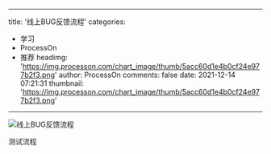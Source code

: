 
---
title: '线上BUG反馈流程'
categories: 
 - 学习
 - ProcessOn
 - 推荐
headimg: 'https://img.processon.com/chart_image/thumb/5acc60d1e4b0cf24e977b2f3.png'
author: ProcessOn
comments: false
date: 2021-12-14 07:21:31
thumbnail: 'https://img.processon.com/chart_image/thumb/5acc60d1e4b0cf24e977b2f3.png'
---

<div>   
<img class="thumb" alt="线上BUG反馈流程" src="https://img.processon.com/chart_image/thumb/5acc60d1e4b0cf24e977b2f3.png" referrerpolicy="no-referrer">
<p>测试流程</p>  
</div>
            